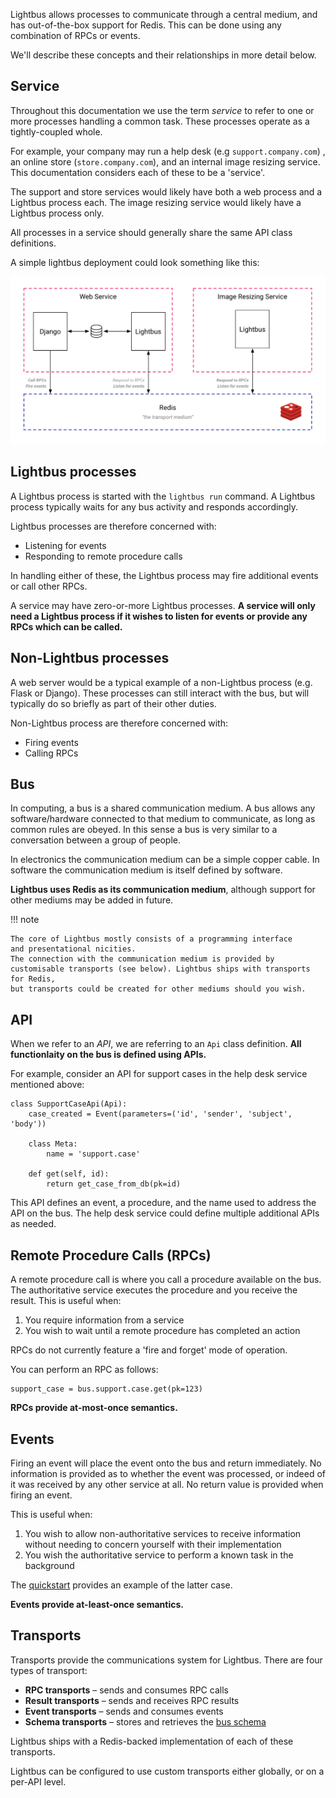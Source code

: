 Lightbus allows processes to communicate through a
central medium, and has out-of-the-box support for Redis.
This can be done using any combination of RPCs or events.

We'll describe these concepts and their relationships in
more detail below.

## Service

Throughout this documentation we use the term *service*
to refer to one or more processes handling a common task.
These processes operate as a tightly-coupled whole.

For example, your company may run a help desk
(e.g `support.company.com`) , an online store (`store.company.com`),
and an internal image resizing service.
This documentation considers each of these to be a 'service'.

The support and store services would likely have both a web process and a
Lightbus process each. The image resizing service would likely have a Lightbus
process only.

All processes in a service should generally share the same API class
definitions.

A simple lightbus deployment could look something like this:

![A simple Lightbus deployment][simple-processes]

## Lightbus processes

A Lightbus process is started with the `lightbus run` command.
A Lightbus process typically waits for any bus activity
and responds accordingly.

Lightbus processes are therefore concerned with:

* Listening for events
* Responding to remote procedure calls

In handling either of these, the Lightbus process may fire
additional events or call other RPCs.

A service may have zero-or-more Lightbus processes. **A service
will only need a Lightbus process if it wishes to listen
for events or provide any RPCs which can be called.**

## Non-Lightbus processes

A web server would be a typical example of a non-Lightbus process
(e.g. Flask or Django). These processes can still interact with the
bus, but will typically do so briefly as part of their other duties.

Non-Lightbus process are therefore concerned with:

* Firing events
* Calling RPCs

## Bus

In computing, a bus is a shared communication medium. A bus allows any
software/hardware connected to that medium to communicate, as long as
common rules are obeyed. In this sense a bus is very similar to a conversation
between a group of people.

In electronics the communication medium can be a simple
copper cable. In software the communication medium is itself defined
by software.

**Lightbus uses Redis as its communication medium**, although support
for other mediums may be added in future.

!!! note

    The core of Lightbus mostly consists of a programming interface
    and presentational nicities.
    The connection with the communication medium is provided by
    customisable transports (see below). Lightbus ships with transports for Redis,
    but transports could be created for other mediums should you wish.

## API

When we refer to an *API*, we are referring to an `Api` class definition.
**All functionlaity on the bus is defined using APIs.**

For example, consider an API for support cases in the help desk service
mentioned above:

```python3
class SupportCaseApi(Api):
    case_created = Event(parameters=('id', 'sender', 'subject', 'body'))

    class Meta:
        name = 'support.case'

    def get(self, id):
        return get_case_from_db(pk=id)
```

This API defines an event, a procedure, and the name used to address the API
on the bus. The help desk service could define multiple additional APIs as needed.

## Remote Procedure Calls (RPCs)

A remote procedure call is where you call a procedure available on the bus. The authoritative
service executes the procedure and you receive the result. This is useful when:

1. You require information from a service
2. You wish to wait until a remote procedure has completed an action

RPCs do not currently feature a 'fire and forget' mode of operation.

You can perform an RPC as follows:

```python3
support_case = bus.support.case.get(pk=123)
```

**RPCs provide at-most-once semantics.**

## Events

Firing an event will place the event onto the bus and return immediately. No information
is provided as to whether the event was processed, or indeed of it was received by any
other service at all. No return value is provided when firing an event.

This is useful when:

1. You wish to allow non-authoritative services to receive information without needing to concern yourself
   with their implementation
2. You wish the authoritative service to perform a known task in the background

The [quickstart](quick-start.md#events) provides an example of the latter case.

**Events provide at-least-once semantics.**

## Transports

Transports provide the communications system for Lightbus. There are four types
of transport:

* **RPC transports** – sends and consumes RPC calls
* **Result transports** – sends and receives RPC results
* **Event transports** – sends and consumes events
* **Schema transports** – stores and retrieves the [bus schema](schema.md)

Lightbus ships with a Redis-backed implementation of each of these transports.

Lightbus can be configured to use custom transports either globally, or on a per-API level.

[simple-processes]: static/images/simple-processes.png

